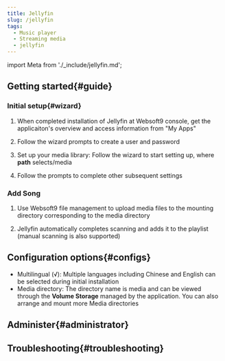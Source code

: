 ```yaml
---
title: Jellyfin
slug: /jellyfin
tags:
  - Music player 
  - Streaming media 
  - jellyfin 
---
```


import Meta from './_include/jellyfin.md';

<Meta name="meta" />

## Getting started{#guide}

### Initial setup{#wizard}

1. When completed installation of Jellyfin at Websoft9 console, get the applicaiton's overview and access information from "My Apps"  

2. Follow the wizard prompts to create a user and password 

3. Set up your media library: Follow the wizard to start setting up, where **path** selects/media 

4. Follow the prompts to complete other subsequent settings

### Add Song 

1. Use Websoft9 file management to upload media files to the mounting directory corresponding to the media directory 

2. Jellyfin automatically completes scanning and adds it to the playlist (manual scanning is also supported)

## Configuration options{#configs}

- Multilingual (√): Multiple languages including Chinese and English can be selected during initial installation
- Media directory: The directory name is media and can be viewed through the **Volume Storage** managed by the application. You can also arrange and mount more Media directories

## Administer{#administrator}

## Troubleshooting{#troubleshooting}